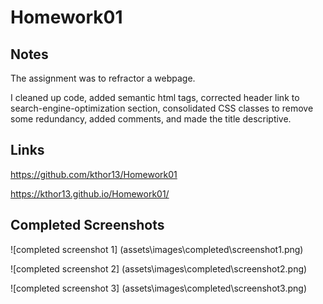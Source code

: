 # Homework01

## Notes
The assignment was to refractor a webpage.

I cleaned up code, added semantic html tags, corrected header link to search-engine-optimization section, consolidated CSS classes to remove some redundancy, added comments, and made the title descriptive.

## Links

https://github.com/kthor13/Homework01

https://kthor13.github.io/Homework01/

## Completed Screenshots

![completed screenshot 1] (assets\images\completed\screenshot1.png)

![completed screenshot 2] (assets\images\completed\screenshot2.png)

![completed screenshot 3] (assets\images\completed\screenshot3.png)